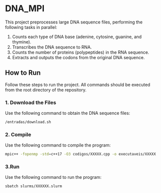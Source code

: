 # DNA_MPI

This project preprocesses large DNA sequence files, performing the following tasks in parallel:
1. Counts each type of DNA base (adenine, cytosine, guanine, and thymine).
2. Transcribes the DNA sequence to RNA.
3. Counts the number of proteins (polypeptides) in the RNA sequence.
4. Extracts and outputs the codons from the original DNA sequence.

## How to Run

Follow these steps to run the project. All commands should be executed from the root directory of the repository.

### 1. Download the Files

Use the following command to obtain the DNA sequence files:

```bash
/entradas/download.sh
```

### 2. Compile

Use the following command to compile the program:

```bash
mpic++ -fopenmp -std=c++17 -O3 codigos/XXXXX.cpp -o executaveis/XXXXX
```

### 3.Run

Use the following command to run the program:

```bash
sbatch slurms/XXXXXX.slurm
```